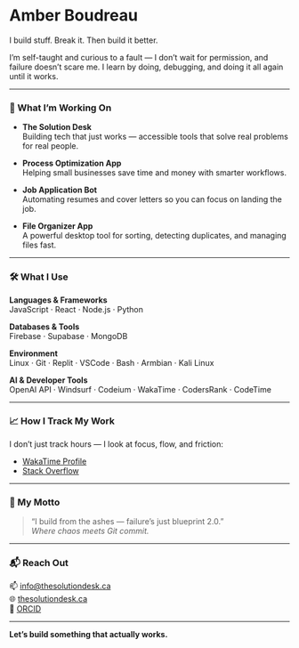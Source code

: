 # Amber Boudreau

I build stuff. Break it. Then build it better.

I’m self-taught and curious to a fault — I don’t wait for permission, and failure doesn’t scare me. I learn by doing, debugging, and doing it all again until it works.

---

### 🔧 What I’m Working On

- **The Solution Desk**  
  Building tech that just works — accessible tools that solve real problems for real people.

- **Process Optimization App**  
  Helping small businesses save time and money with smarter workflows.

- **Job Application Bot**  
  Automating resumes and cover letters so you can focus on landing the job.

- **File Organizer App**  
  A powerful desktop tool for sorting, detecting duplicates, and managing files fast.

---

### 🛠 What I Use

**Languages & Frameworks**  
JavaScript · React · Node.js · Python

**Databases & Tools**  
Firebase · Supabase · MongoDB

**Environment**  
Linux · Git · Replit · VSCode · Bash · Armbian · Kali Linux

**AI & Developer Tools**  
OpenAI API · Windsurf · Codeium · WakaTime · CodersRank · CodeTime

---

### 📈 How I Track My Work

I don’t just track hours — I look at focus, flow, and friction:  
- [WakaTime Profile](https://wakatime.com/@aboudreau87)  
- [Stack Overflow](https://stackoverflow.com/users/30355852/amber)

---

### 🧠 My Motto

> “I build from the ashes — failure’s just blueprint 2.0.”  
> *Where chaos meets Git commit.*

---

### 📬 Reach Out

📫 [info@thesolutiondesk.ca](mailto:info@thesolutiondesk.ca)  
🌐 [thesolutiondesk.ca](https://thesolutiondesk.ca)  
🧬 [ORCID](https://orcid.org/0009-0002-1765-437X)

---

**Let’s build something that actually works.**
